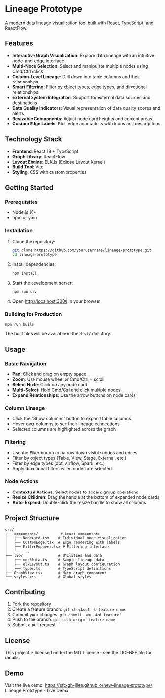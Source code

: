 # Lineage Prototype

A modern data lineage visualization tool built with React, TypeScript, and ReactFlow.

## Features

- **Interactive Graph Visualization**: Explore data lineage with an intuitive node-and-edge interface
- **Multi-Node Selection**: Select and manipulate multiple nodes using Cmd/Ctrl+click
- **Column-Level Lineage**: Drill down into table columns and their relationships
- **Smart Filtering**: Filter by object types, edge types, and directional relationships
- **External System Integration**: Support for external data sources and destinations
- **Data Quality Indicators**: Visual representation of data quality scores and alerts
- **Resizable Components**: Adjust node card heights and content areas
- **Custom Edge Labels**: Rich edge annotations with icons and descriptions

## Technology Stack

- **Frontend**: React 18 + TypeScript
- **Graph Library**: ReactFlow
- **Layout Engine**: ELK.js (Eclipse Layout Kernel)
- **Build Tool**: Vite
- **Styling**: CSS with custom properties

## Getting Started

### Prerequisites

- Node.js 16+ 
- npm or yarn

### Installation

1. Clone the repository:
   ```bash
   git clone https://github.com/yourusername/lineage-prototype.git
   cd lineage-prototype
   ```

2. Install dependencies:
   ```bash
   npm install
   ```

3. Start the development server:
   ```bash
   npm run dev
   ```

4. Open [http://localhost:3000](http://localhost:3000) in your browser

### Building for Production

```bash
npm run build
```

The built files will be available in the `dist/` directory.

## Usage

### Basic Navigation

- **Pan**: Click and drag on empty space
- **Zoom**: Use mouse wheel or Cmd/Ctrl + scroll
- **Select Node**: Click on any node card
- **Multi-Select**: Hold Cmd/Ctrl and click multiple nodes
- **Expand Relationships**: Use the arrow buttons on node cards

### Column Lineage

- Click the "Show columns" button to expand table columns
- Hover over columns to see their lineage connections
- Selected columns are highlighted across the graph

### Filtering

- Use the Filter button to narrow down visible nodes and edges
- Filter by object types (Table, View, Stage, External, etc.)
- Filter by edge types (dbt, Airflow, Spark, etc.)
- Apply directional filters when nodes are selected

### Node Actions

- **Contextual Actions**: Select nodes to access group operations
- **Resize Children**: Drag the handle at the bottom of expanded node cards
- **Auto-Expand**: Double-click the resize handle to show all columns

## Project Structure

```
src/
├── components/          # React components
│   ├── NodeCard.tsx    # Individual node visualization
│   ├── CustomEdge.tsx  # Edge rendering with labels
│   ├── FilterPopover.tsx # Filtering interface
│   └── ...
├── lib/                # Utilities and data
│   ├── mockData.ts     # Sample lineage data
│   ├── elkLayout.ts    # Graph layout configuration
│   └── types.ts        # TypeScript definitions
├── GraphView.tsx       # Main graph component
└── styles.css          # Global styles
```

## Contributing

1. Fork the repository
2. Create a feature branch: `git checkout -b feature-name`
3. Commit your changes: `git commit -am 'Add feature'`
4. Push to the branch: `git push origin feature-name`
5. Submit a pull request

## License

This project is licensed under the MIT License - see the LICENSE file for details.

## Demo

Visit the live demo: https://sfc-gh-jilee.github.io/new-lineage-prototype/ Lineage Prototype - Live Demo
